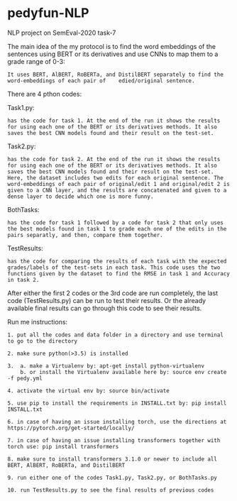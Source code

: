 # pedyfun-NLP
NLP project on SemEval-2020 task-7

The main idea of the my protocol is to find the word embeddings of the sentences using BERT or its derivatives and use CNNs to map them to a grade range of 0-3:

	It uses BERT, AlBERT, RoBERTa, and DistilBERT separately to find the word-embeddings of each pair of 	edied/original sentence.

There are 4 pthon codes:

Task1.py:	

	has the code for task 1. At the end of the run it shows the results for using each one of the BERT or its derivatives methods. It also saves the best CNN models found and their result on the test-set.

Task2.py:	

	has the code for task 2. At the end of the run it shows the results for using each one of the BERT or its derivatives methods. It also saves the best CNN models found and their result on the test-set. Here, the dataset includes two edits for each original sentence. The word-embeddings of each pair of original/edit 1 and original/edit 2 is given to a CNN layer, and the results are concatenated and given to a dense layer to decide which one is more funny.

BothTasks:	

	has the code for task 1 followed by a code for task 2 that only uses the best models found in task 1 to grade each one of the edits in the pairs separatly, and then, compare them together.

TestResults:	

	has the code for comparing the results of each task with the expected grades/labels of the test-sets in each task. This code uses the two functions given by the dataset to find the RMSE in task 1 and Accuracy in task 2.

After either the first 2 codes or the 3rd code are run completely, the last code (TestResults.py) can be run to test their results. Or the already available final results can go through this code to see their results.


Run me instructions:
	
	1. put all the codes and data folder in a directory and use terminal to go to the directory
	
	2. make sure python(>3.5) is installed 
	
	3.	a. make a Virtualenv by: apt-get install python-virtualenv
		b. or install the Virtualenv available here by: source env create -f pedy.yml
	
	4. activate the virtual env by: source bin/activate
	
	5. use pip to install the requirements in INSTALL.txt by: pip install INSTALL.txt
	
	6. in case of having an issue installing torch, use the directions at https://pytorch.org/get-started/locally/
	
	7. in case of having an issue installing transformers together with torch use: pip install transformers
	
	8. make sure to install transformers 3.1.0 or newer to include all BERT, AlBERT, RoBERTa, and DistilBERT
	
	9. run either one of the codes Task1.py, Task2.py, or BothTasks.py
	
	10. run TestResults.py to see the final results of previous codes
